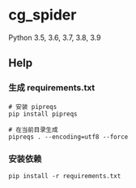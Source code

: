 # cg_spider

Python 3.5, 3.6, 3.7, 3.8, 3.9

## Help

### 生成 requirements.txt

```shell
# 安装 pipreqs
pip install pipreqs

# 在当前目录生成
pipreqs . --encoding=utf8 --force
```

### 安装依赖

```shell
pip install -r requirements.txt
```
